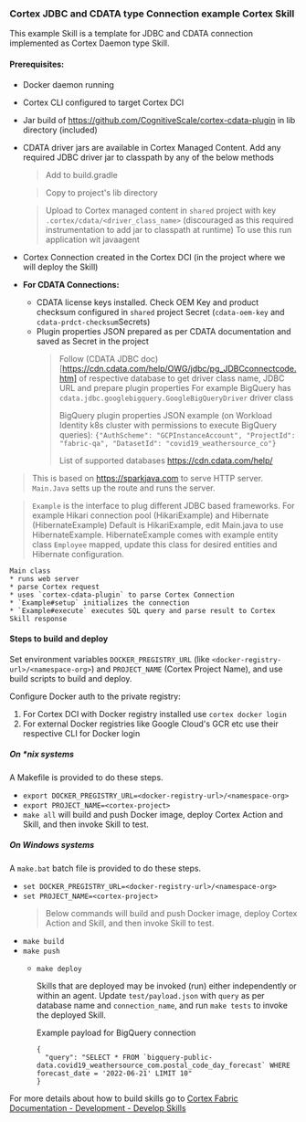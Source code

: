 ### Cortex JDBC and CDATA type Connection example Cortex Skill

This example Skill is a template for JDBC and CDATA connection implemented as Cortex Daemon type Skill. 

#### Prerequisites:
* Docker daemon running  
* Cortex CLI configured to target Cortex DCI  
* Jar build of https://github.com/CognitiveScale/cortex-cdata-plugin in lib directory (included)
* CDATA driver jars are available in Cortex Managed Content. Add any required JDBC driver jar to classpath by any of the below methods
  > Add to build.gradle
  
  > Copy to project's lib directory
  
  > Upload to Cortex managed content in `shared` project with key `.cortex/cdata/<driver_class_name>`
  > (discouraged as this required instrumentation to add jar to classpath at runtime)
  > To use this run application wit javaagent

* Cortex Connection created in the Cortex DCI (in the project where we will deploy the Skill)
* **For CDATA Connections:**
    * CDATA license keys installed. Check OEM Key and product checksum configured in `shared` project Secret (`cdata-oem-key` and `cdata-prdct-checksum`Secrets)
    * Plugin properties JSON prepared as per CDATA documentation and saved as Secret in the project
      > Follow (CDATA JDBC doc)[https://cdn.cdata.com/help/OWG/jdbc/pg_JDBCconnectcode.htm] of respective database to get driver class name, JDBC URL and prepare plugin properties
      > For example BigQuery has `cdata.jdbc.googlebigquery.GoogleBigQueryDriver` driver class
      > 
      > BigQuery plugin properties JSON example (on Workload Identity k8s cluster with permissions to execute BigQuery queries): `{"AuthScheme": "GCPInstanceAccount", "ProjectId": "fabric-qa", "DatasetId": "covid19_weathersource_co"}`
      >
      > List of supported databases https://cdn.cdata.com/help/

> This is based on https://sparkjava.com to serve HTTP server. `Main.Java` setts up the route and runs the server.

> `Example` is the interface to plug different JDBC based frameworks. For example Hikari connection pool (HikariExample) and Hibernate (HibernateExample)
> Default is HikariExample, edit Main.java to use HibernateExample. HibernateExample comes with example entity class `Employee` mapped, update this class for desired entities and Hibernate configuration. 
 ```
 Main class 
 * runs web server
 * parse Cortex request
 * uses `cortex-cdata-plugin` to parse Cortex Connection
 * `Example#setup` initializes the connection 
 * `Example#execute` executes SQL query and parse result to Cortex Skill response
```
#### Steps to build and deploy

Set environment variables `DOCKER_PREGISTRY_URL` (like `<docker-registry-url>/<namespace-org>`) and `PROJECT_NAME` (Cortex Project Name), and use build scripts to build and deploy.

Configure Docker auth to the private registry:
1. For Cortex DCI with Docker registry installed use `cortex docker login`
2. For external Docker registries like Google Cloud's GCR etc use their respective CLI for Docker login

##### On *nix systems
A Makefile is provided to do these steps.
* `export DOCKER_PREGISTRY_URL=<docker-registry-url>/<namespace-org>`
* `export PROJECT_NAME=<cortex-project>`
* `make all` will build and push Docker image, deploy Cortex Action and Skill, and then invoke Skill to test.

##### On Windows systems
A `make.bat` batch file is provided to do these steps.
* `set DOCKER_PREGISTRY_URL=<docker-registry-url>/<namespace-org>`
* `set PROJECT_NAME=<cortex-project>`
  > Below commands will build and push Docker image, deploy Cortex Action and Skill, and then invoke Skill to test.
* `make build`
* `make push`
  * `make deploy`
  
     Skills that are deployed may be invoked (run) either independently or within an agent. Update `test/payload.json` with `query` as per database name and `connection_name`, and run `make tests` to invoke the deployed Skill.
    
      Example payload for BigQuery connection
      ```
    {
        "query": "SELECT * FROM `bigquery-public-data.covid19_weathersource_com.postal_code_day_forecast` WHERE forecast_date = '2022-06-21' LIMIT 10"
    }
    ```

For more details about how to build skills go to [Cortex Fabric Documentation - Development - Develop Skills](https://cognitivescale.github.io/cortex-fabric/docs/development/define-skills)
